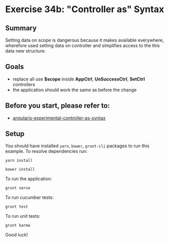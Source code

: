 # Exercise 34b: "Controller as" Syntax

## Summary
Setting data on scope is dangerous because it makes available everywhere, wherefore used setting data on controller and simplifies access to the this data new structure.

## Goals
* replace all use **$scope** inside **AppCtrl**, **UnSuccessCtrl**, **SetCtrl** controllers
* the application should work the same as before the change

## Before you start, please refer to:
* [angularjs-experimental-controller-as-syntax](https://egghead.io/lessons/angularjs-experimental-controller-as-syntax)

## Setup
 You should have installed `yarn`, `bower`, `grunt-cli`  packages to run this example. To resolve dependencies run:

```
yarn install
```

```
bower install
```

To run the application:

```
grunt serve
```

To run cucumber tests:

```
grunt test
```

To run unit tests:

```
grunt karma
```

Good luck!
